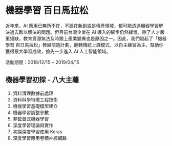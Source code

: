# 機器學習 百日馬拉松

近年來，AI 應用已無所不在，不論在新創或是傳產領域，都可能透過機器學習解決過去難以解決的問題。但目前台灣企業在 AI 導入的腳步仍然緩慢，除了人才嚴重短缺，教育資源無法及時跟上產業變異也是原因之一。因此，我們發起了「機器學習 百日馬拉松」教練陪跑計劃，翻轉傳統上課模式，以自主練習為主，幫助你獲得最大學習成效，搶先一步進入 AI 人工智能領域。

活動期間：2018/12/15 ~ 2019/04/15

## 機器學習初探 - 八大主離

1. 資料清理數據前處理
2. 資料科學特徵工程技術
3. 機器學習基礎模型建立
4. 機器學習調整參數
5. 非監督式機器學習
6. 深度學習理論與實作
7. 初探深度學習使用 Keras
8. 深度學習應用卷積神經網路
